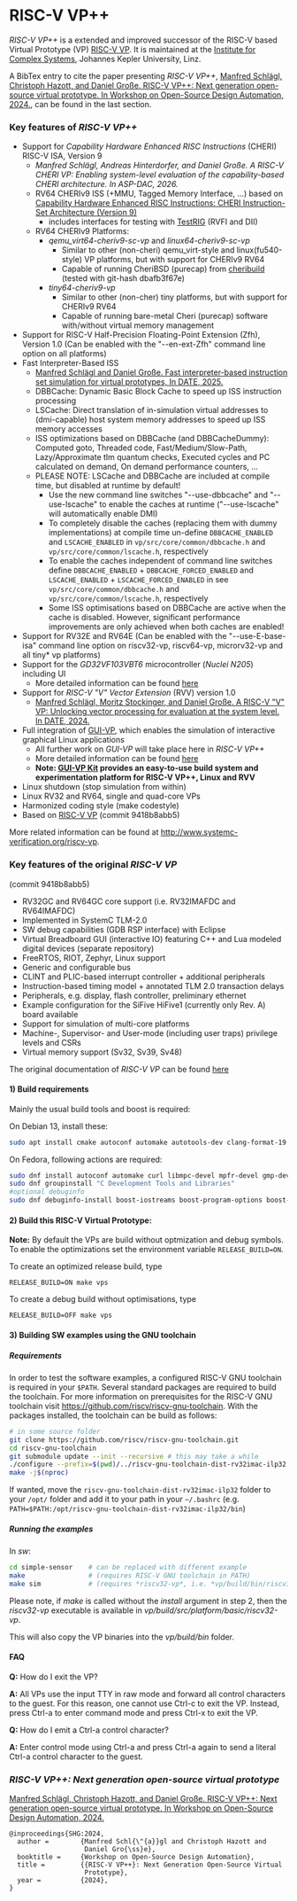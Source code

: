 # RISC-V VP++

*RISC-V VP++* is a extended and improved successor of the RISC-V based Virtual Prototype (VP) [RISC-V VP](https://github.com/agra-uni-bremen/riscv-vp).
It is maintained at the [Institute for Complex Systems](https://ics.jku.at/), Johannes Kepler University, Linz.

A BibTex entry to cite the paper presenting *RISC-V VP++*, [Manfred Schlägl, Christoph Hazott, and Daniel Große. RISC-V VP++: Next generation open-source virtual prototype. In Workshop on Open-Source Design Automation, 2024.](https://ics.jku.at/files/2024OSDA_RISCV-VP-plusplus.pdf), can be found in the last section.

### Key features of *RISC-V VP++*
 * Support for *Capability Hardware Enhanced RISC Instructions* (CHERI) RISC-V ISA, Version 9
   * *Manfred Schlägl, Andreas Hinterdorfer, and Daniel Große. A RISC-V CHERI VP: Enabling system-level evaluation of the capability-based CHERI architecture. In ASP-DAC, 2026.*
   * RV64 CHERIv9 ISS (+MMU, Tagged Memory Interface, ...) based on [Capability Hardware Enhanced RISC Instructions: CHERI Instruction-Set Architecture (Version 9)](https://www.cl.cam.ac.uk/techreports/UCAM-CL-TR-987.pdf)
     * includes interfaces for testing with [TestRIG](https://github.com/CTSRD-CHERI/TestRIG) (RVFI and DII)
   * RV64 CHERIv9 Platforms:
     * *qemu_virt64-cheriv9-sc-vp* and *linux64-cheriv9-sc-vp*
       * Similar to other (non-cheri) qemu_virt-style and linux(fu540-style) VP platforms, but with support for CHERIv9 RV64
       * Capable of running CheriBSD (purecap) from [cheribuild](https://github.com/CTSRD-CHERI/cheribuild) (tested with git-hash dbafb3f67e)
     * *tiny64-cheriv9-vp*
       * Similar to other (non-cher) tiny platforms, but with support for CHERIv9 RV64
       * Capable of running bare-metal Cheri (purecap) software with/without virtual memory management
 * Support for RISC-V Half-Precision Floating-Point Extension (Zfh), Version 1.0
   (Can be enabled with the "--en-ext-Zfh" command line option on all platforms)
 * Fast Interpreter-Based ISS
   * [Manfred Schlägl and Daniel Große. Fast interpreter-based instruction set simulation for virtual prototypes, In DATE, 2025.](https://ics.jku.at/files/2025DATE_Fast_Interpreter-based_ISS.pdf)
   * DBBCache: Dynamic Basic Block Cache to speed up ISS instruction processing
   * LSCache: Direct translation of in-simulation virtual addresses to (dmi-capable) host system memory addresses to speed up ISS memory accesses
   * ISS optimizations based on DBBCache (and DBBCacheDummy): Computed goto, Threaded code, Fast/Medium/Slow-Path, Lazy/Approximate tlm quantum checks, Executed cycles and PC calculated on demand, On demand performance counters, ...
   * PLEASE NOTE: LSCache and DBBCache are included at compile time, but disabled at runtime by default!
     * Use the new command line switches "--use-dbbcache" and "--use-lscache" to enable the caches at runtime ("--use-lscache" will automatically enable DMI)
     * To completely disable the caches (replacing them with dummy implementations) at compile time un-define ```DBBCACHE_ENABLED``` and ```LSCACHE_ENABLED``` in ```vp/src/core/common/dbbcache.h``` and ```vp/src/core/common/lscache.h```, respectively
     * To enable the caches independent of command line switches define ```DBBCACHE_ENABLED``` + ```DBBCACHE_FORCED_ENABLED``` and ```LSCACHE_ENABLED``` + ```LSCACHE_FORCED_ENABLED``` in see ```vp/src/core/common/dbbcache.h``` and ```vp/src/core/common/lscache.h```, respectively
     * Some ISS optimisations based on DBBCache are active when the cache is disabled. However, significant performance improvements are only achieved when both caches are enabled!
 * Support for RV32E and RV64E
   (Can be enabled with the "--use-E-base-isa" command line option on riscv32-vp, riscv64-vp, microrv32-vp and all tiny* vp platforms)
 * Support for the *GD32VF103VBT6* microcontroller (*Nuclei N205*) including UI
   * More detailed information can be found [here](doc/GD32/README.md)
 * Support for *RISC-V "V" Vector Extension* (RVV) version 1.0
   * [Manfred Schlägl, Moritz Stockinger, and Daniel Große. A RISC-V "V" VP: Unlocking vector processing for evaluation at the system level. In DATE, 2024.](https://ics.jku.at/files/2024DATE_RISCV-VP-plusplus_RVV.pdf)
 * Full integration of [GUI-VP](https://github.com/ics-jku/GUI-VP), which enables the simulation of interactive graphical Linux applications
   * All further work on *GUI-VP* will take place here in *RISC-V VP++*
   * More detailed information can be found [here](doc/GUI-VP/README.md)
   * **Note: [GUI-VP Kit](https://github.com/ics-jku/GUI-VP_Kit) provides an easy-to-use build system and experimentation platform for RISC-V VP++, Linux and RVV**
 * Linux shutdown (stop simulation from within)
 * Linux RV32 and RV64, single and quad-core VPs
 * Harmonized coding style (make codestyle)
 * Based on [RISC-V VP](https://github.com/agra-uni-bremen/riscv-vp) (commit 9418b8abb5)

More related information can be found at http://www.systemc-verification.org/riscv-vp.


### Key features of the original *RISC-V VP*
(commit 9418b8abb5)

 - RV32GC and RV64GC core support (i.e. RV32IMAFDC and RV64IMAFDC)
 - Implemented in SystemC TLM-2.0
 - SW debug capabilities (GDB RSP interface) with Eclipse
 - Virtual Breadboard GUI (interactive IO) featuring C++ and Lua modeled digital devices (separate repository)
 - FreeRTOS, RIOT, Zephyr, Linux support
 - Generic and configurable bus
 - CLINT and PLIC-based interrupt controller + additional peripherals
 - Instruction-based timing model + annotated TLM 2.0 transaction delays
 - Peripherals, e.g. display, flash controller, preliminary ethernet
 - Example configuration for the SiFive HiFive1 (currently only Rev. A) board available
 - Support for simulation of multi-core platforms
 - Machine-, Supervisor- and User-mode (including user traps) privilege levels and CSRs
 - Virtual memory support (Sv32, Sv39, Sv48)

The original documentation of *RISC-V VP* can be found [here](doc/RISCV-VP/README.md)


#### 1) Build requirements

Mainly the usual build tools and boost is required:

On Debian 13, install these:
```bash
sudo apt install cmake autoconf automake autotools-dev clang-format-19 curl libmpc-dev libmpfr-dev libgmp-dev gawk build-essential bison flex texinfo libgoogle-perftools-dev libtool patchutils bc zlib1g-dev libexpat-dev libboost-iostreams-dev libboost-program-options-dev libboost-log-dev qtbase5-dev qt5-qmake libvncserver-dev nlohmann-json3-dev
```

On Fedora, following actions are required:
```bash
sudo dnf install autoconf automake curl libmpc-devel mpfr-devel gmp-devel gawk bison flex texinfo gperf libtool patchutils bc zlib-devel expat-devel cmake boost-devel qt5-qtbase qt5-qtbase-devel libvncserver-devel json-devel
sudo dnf groupinstall "C Development Tools and Libraries"
#optional debuginfo
sudo dnf debuginfo-install boost-iostreams boost-program-options boost-regex bzip2-libs glibc libgcc libicu libstdc++ zlib
```

#### 2) Build this RISC-V Virtual Prototype:

**Note:** By default the VPs are build without optmization and debug symbols.
To enable the optimizations set the environment variable `RELEASE_BUILD=ON`.

To create an optimized release build, type
```
RELEASE_BUILD=ON make vps
```

To create a debug build without optimisations, type
```
RELEASE_BUILD=OFF make vps
```

#### 3) Building SW examples using the GNU toolchain

##### Requirements

In order to test the software examples, a configured RISC-V GNU toolchain is required in your `$PATH`.
Several standard packages are required to build the toolchain.
For more information on prerequisites for the RISC-V GNU toolchain visit https://github.com/riscv/riscv-gnu-toolchain.
With the packages installed, the toolchain can be build as follows:

```bash
# in some source folder
git clone https://github.com/riscv/riscv-gnu-toolchain.git
cd riscv-gnu-toolchain
git submodule update --init --recursive # this may take a while
./configure --prefix=$(pwd)/../riscv-gnu-toolchain-dist-rv32imac-ilp32 --with-arch=rv32imac --with-abi=ilp32
make -j$(nproc)
```

If wanted, move the `riscv-gnu-toolchain-dist-rv32imac-ilp32` folder to your `/opt/` folder and add it to your path in your `~/.bashrc`
(e.g. `PATH=$PATH:/opt/riscv-gnu-toolchain-dist-rv32imac-ilp32/bin`)

##### Running the examples

In *sw*:

```bash
cd simple-sensor    # can be replaced with different example
make                # (requires RISC-V GNU toolchain in PATH)
make sim            # (requires *riscv32-vp*, i.e. *vp/build/bin/riscv32-vp*, executable in PATH)
```

Please note, if *make* is called without the *install* argument in step 2, then the *riscv32-vp* executable is available in *vp/build/src/platform/basic/riscv32-vp*.



This will also copy the VP binaries into the *vp/build/bin* folder.

#### FAQ

**Q:** How do I exit the VP?

**A:** All VPs use the input TTY in raw mode and forward all control
characters to the guest. For this reason, one cannot use Ctrl-c to exit
the VP. Instead, press Ctrl-a to enter command mode and press Ctrl-x to
exit the VP.

**Q:** How do I emit a Ctrl-a control character?

**A:** Enter control mode using Ctrl-a and press Ctrl-a again to send a
literal Ctrl-a control character to the guest.

### *RISC-V VP++: Next generation open-source virtual prototype*

[Manfred Schlägl, Christoph Hazott, and Daniel Große. RISC-V VP++: Next generation open-source virtual prototype. In Workshop on Open-Source Design Automation, 2024.](https://ics.jku.at/files/2024OSDA_RISCV-VP-plusplus.pdf)

```
@inproceedings{SHG:2024,
  author =        {Manfred Schl{\"{a}}gl and Christoph Hazott and
                   Daniel Gro{\ss}e},
  booktitle =     {Workshop on Open-Source Design Automation},
  title =         {{RISC-V VP++}: Next Generation Open-Source Virtual
                   Prototype},
  year =          {2024},
}
```
